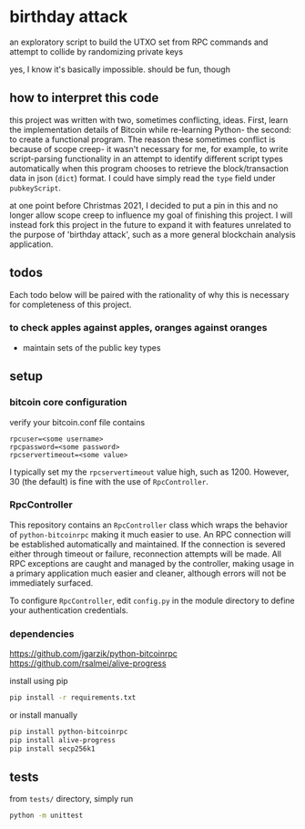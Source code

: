 # birthday attack

an exploratory script to build the UTXO set from RPC commands and attempt to collide by randomizing private keys

yes, I know it's basically impossible. should be fun, though

## how to interpret this code

this project was written with two, sometimes conflicting, ideas. First, learn the implementation details of Bitcoin while re-learning Python- the second: to create a functional program. The reason these sometimes conflict is because of scope creep- it wasn't necessary for me, for example, to write script-parsing functionality in an attempt to identify different script types automatically when this program chooses to retrieve the block/transaction data in json (`dict`) format. I could have simply read the `type` field under `pubkeyScript`.

at one point before Christmas 2021, I decided to put a pin in this and no longer allow scope creep to influence my goal of finishing this project. I will instead fork this project in the future to expand it with features unrelated to the purpose of 'birthday attack', such as a more general blockchain analysis application.

## todos

Each todo below will be paired with the rationality of why this is necessary for completeness of this project.

### to check apples against apples, oranges against oranges
- maintain sets of the public key types

## setup

### bitcoin core configuration

verify your bitcoin.conf file contains
```
rpcuser=<some username>
rpcpassword=<some password>
rpcservertimeout=<some value>
```

I typically set my the `rpcservertimeout` value high, such as 1200. However, 30 (the default) is fine with the use of `RpcController`.

### RpcController

This repository contains an `RpcController` class which wraps the behavior of `python-bitcoinrpc` making it much easier to use. An RPC connection will be established automatically and maintained. If the connection is severed either through timeout or failure, reconnection attempts will be made. All RPC exceptions are caught and managed by the controller, making usage in a primary application much easier and cleaner, although errors will not be immediately surfaced.

To configure `RpcController`, edit `config.py` in the module directory to define your authentication credentials.

### dependencies

https://github.com/jgarzik/python-bitcoinrpc \
https://github.com/rsalmei/alive-progress

install using pip
```bash
pip install -r requirements.txt
```

or install manually
```bash
pip install python-bitcoinrpc
pip install alive-progress
pip install secp256k1
```

## tests

from `tests/` directory, simply run
```bash
python -m unittest
```